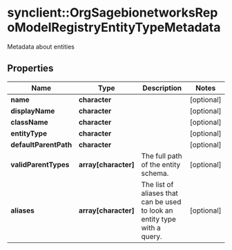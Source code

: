# synclient::OrgSagebionetworksRepoModelRegistryEntityTypeMetadata

Metadata about entities

## Properties
Name | Type | Description | Notes
------------ | ------------- | ------------- | -------------
**name** | **character** |  | [optional] 
**displayName** | **character** |  | [optional] 
**className** | **character** |  | [optional] 
**entityType** | **character** |  | [optional] 
**defaultParentPath** | **character** |  | [optional] 
**validParentTypes** | **array[character]** | The full path of the entity schema. | [optional] 
**aliases** | **array[character]** | The list of aliases that can be used to look an entity type with a query. | [optional] 


